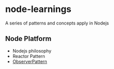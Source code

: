 # node-learnings

A series of patterns and concepts apply in Nodejs

## Node Platform

- Nodejs philosophy
- Reactor Pattern
- [ObserverPattern]('./platform/observerPattern/intro.md')

<!-- TODO: Start chapter four  -->
